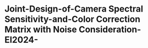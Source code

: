 # Joint-Design-of-Camera Spectral Sensitivity-and-Color Correction Matrix with Noise Consideration-EI2024-
